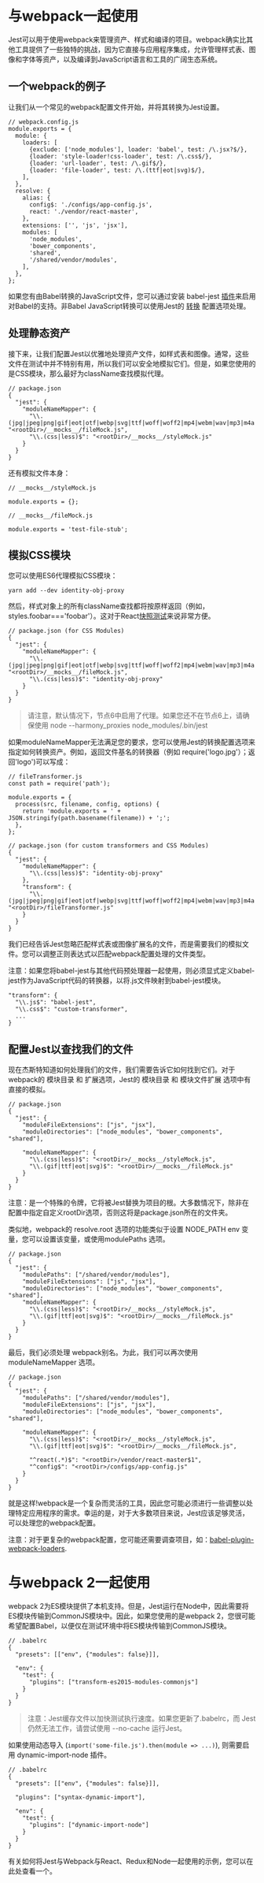 # 与webpack一起使用

Jest可以用于使用webpack来管理资产、样式和编译的项目。webpack确实比其他工具提供了一些独特的挑战，因为它直接与应用程序集成，允许管理样式表、图像和字体等资产，以及编译到JavaScript语言和工具的广阔生态系统。

## 一个webpack的例子

让我们从一个常见的webpack配置文件开始，并将其转换为Jest设置。

```
// webpack.config.js
module.exports = {
  module: {
    loaders: [
      {exclude: ['node_modules'], loader: 'babel', test: /\.jsx?$/},
      {loader: 'style-loader!css-loader', test: /\.css$/},
      {loader: 'url-loader', test: /\.gif$/},
      {loader: 'file-loader', test: /\.(ttf|eot|svg)$/},
    ],
  },
  resolve: {
    alias: {
      config$: './configs/app-config.js',
      react: './vendor/react-master',
    },
    extensions: ['', 'js', 'jsx'],
    modules: [
      'node_modules',
      'bower_components',
      'shared',
      '/shared/vendor/modules',
    ],
  },
};
```

如果您有由Babel转换的JavaScript文件，您可以通过安装 babel-jest [插件](https://www.jestjs.cn/docs/getting-started#using-babel)来启用对Babel的支持。非Babel JavaScript转换可以使用Jest的 [转换](https://www.jestjs.cn/docs/webpack) 配置选项处理。 

## 处理静态资产

接下来，让我们配置Jest以优雅地处理资产文件，如样式表和图像。通常，这些文件在测试中并不特别有用，所以我们可以安全地模拟它们。但是，如果您使用的是CSS模块，那么最好为className查找模拟代理。

```
// package.json
{
  "jest": {
    "moduleNameMapper": {
      "\\.(jpg|jpeg|png|gif|eot|otf|webp|svg|ttf|woff|woff2|mp4|webm|wav|mp3|m4a|aac|oga)$": "<rootDir>/__mocks__/fileMock.js",
      "\\.(css|less)$": "<rootDir>/__mocks__/styleMock.js"
    }
  }
}
```

还有模拟文件本身：

```
// __mocks__/styleMock.js

module.exports = {};
```

```
// __mocks__/fileMock.js

module.exports = 'test-file-stub';
```

## 模拟CSS模块

您可以使用ES6代理模拟CSS模块：

```
yarn add --dev identity-obj-proxy
```

然后，样式对象上的所有className查找都将按原样返回（例如，styles.foobar==='foobar'）。这对于React[快照测试](https://www.jestjs.cn/docs/snapshot-testing)来说非常方便。

```
// package.json (for CSS Modules)
{
  "jest": {
    "moduleNameMapper": {
      "\\.(jpg|jpeg|png|gif|eot|otf|webp|svg|ttf|woff|woff2|mp4|webm|wav|mp3|m4a|aac|oga)$": "<rootDir>/__mocks__/fileMock.js",
      "\\.(css|less)$": "identity-obj-proxy"
    }
  }
}
```

> 请注意，默认情况下，节点6中启用了代理。如果您还不在节点6上，请确保使用 node --harmony_proxies node_modules/.bin/jest

如果moduleNameMapper无法满足您的要求，您可以使用Jest的转换配置选项来指定如何转换资产。例如，返回文件基名的转换器（例如 require('logo.jpg'）；返回'logo')可以写成：

```
// fileTransformer.js
const path = require('path');

module.exports = {
  process(src, filename, config, options) {
    return 'module.exports = ' + JSON.stringify(path.basename(filename)) + ';';
  },
};
```

```
// package.json (for custom transformers and CSS Modules)
{
  "jest": {
    "moduleNameMapper": {
      "\\.(css|less)$": "identity-obj-proxy"
    },
    "transform": {
      "\\.(jpg|jpeg|png|gif|eot|otf|webp|svg|ttf|woff|woff2|mp4|webm|wav|mp3|m4a|aac|oga)$": "<rootDir>/fileTransformer.js"
    }
  }
}
```

我们已经告诉Jest忽略匹配样式表或图像扩展名的文件，而是需要我们的模拟文件。您可以调整正则表达式以匹配webpack配置处理的文件类型。 

注意：如果您将babel-jest与其他代码预处理器一起使用，则必须显式定义babel-jest作为JavaScript代码的转换器，以将.js文件映射到babel-jest模块。

```
"transform": {
  "\\.js$": "babel-jest",
  "\\.css$": "custom-transformer",
  ...
}
```

## 配置Jest以查找我们的文件

现在杰斯特知道如何处理我们的文件，我们需要告诉它如何找到它们。对于webpack的 模块目录 和 扩展选项，Jest的 模块目录 和 模块文件扩展 选项中有直接的模拟。

```
// package.json
{
  "jest": {
    "moduleFileExtensions": ["js", "jsx"],
    "moduleDirectories": ["node_modules", "bower_components", "shared"],

    "moduleNameMapper": {
      "\\.(css|less)$": "<rootDir>/__mocks__/styleMock.js",
      "\\.(gif|ttf|eot|svg)$": "<rootDir>/__mocks__/fileMock.js"
    }
  }
}
```

注意：<rootDir>是一个特殊的令牌，它将被Jest替换为项目的根。大多数情况下，除非在配置中指定自定义rootDir选项，否则这将是package.json所在的文件夹。 

类似地，webpack的 resolve.root 选项的功能类似于设置 NODE_PATH env 变量，您可以设置该变量，或使用modulePaths 选项。

```
// package.json
{
  "jest": {
    "modulePaths": ["/shared/vendor/modules"],
    "moduleFileExtensions": ["js", "jsx"],
    "moduleDirectories": ["node_modules", "bower_components", "shared"],
    "moduleNameMapper": {
      "\\.(css|less)$": "<rootDir>/__mocks__/styleMock.js",
      "\\.(gif|ttf|eot|svg)$": "<rootDir>/__mocks__/fileMock.js"
    }
  }
}
```

最后，我们必须处理 webpack别名。为此，我们可以再次使用 moduleNameMapper 选项。

```
// package.json
{
  "jest": {
    "modulePaths": ["/shared/vendor/modules"],
    "moduleFileExtensions": ["js", "jsx"],
    "moduleDirectories": ["node_modules", "bower_components", "shared"],

    "moduleNameMapper": {
      "\\.(css|less)$": "<rootDir>/__mocks__/styleMock.js",
      "\\.(gif|ttf|eot|svg)$": "<rootDir>/__mocks__/fileMock.js",

      "^react(.*)$": "<rootDir>/vendor/react-master$1",
      "^config$": "<rootDir>/configs/app-config.js"
    }
  }
}
```

就是这样!webpack是一个复杂而灵活的工具，因此您可能必须进行一些调整以处理特定应用程序的需求。幸运的是，对于大多数项目来说，Jest应该足够灵活，可以处理您的webpack配置。 

注意：对于更复杂的webpack配置，您可能还需要调查项目，如：[babel-plugin-webpack-loaders](https://github.com/istarkov/babel-plugin-webpack-loaders).

# 与webpack 2一起使用

webpack 2为ES模块提供了本机支持。但是，Jest运行在Node中，因此需要将ES模块传输到CommonJS模块中。因此，如果您使用的是webpack 2，您很可能希望配置Babel，以便仅在测试环境中将ES模块传输到CommonJS模块。

```
// .babelrc
{
  "presets": [["env", {"modules": false}]],

  "env": {
    "test": {
      "plugins": ["transform-es2015-modules-commonjs"]
    }
  }
}
```

> 注意：Jest缓存文件以加快测试执行速度。如果您更新了.babelrc，而 Jest 仍然无法工作，请尝试使用 --no-cache 运行Jest。 

如果使用动态导入 (`import('some-file.js').then(module => ...)`), 则需要启用 dynamic-import-node 插件。

```
// .babelrc
{
  "presets": [["env", {"modules": false}]],

  "plugins": ["syntax-dynamic-import"],

  "env": {
    "test": {
      "plugins": ["dynamic-import-node"]
    }
  }
}
```

有关如何将Jest与Webpack与React、Redux和Node一起使用的示例，您可以在此处查看一个。
